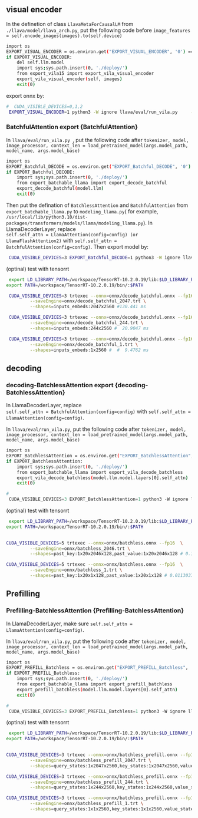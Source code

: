 <!--a10 ~/MiniCPM-V/VILA  docker exec -it debug_mm  bash /workspace/vila/vila-->
<!--27  ~/workspace/mm/VILA/VILA docker exec -it debug_mm  bash-->
<!-- https://g.hz.netease.com/zhangshiyang/vila.git  -->

## visual encoder



In the definetion of class `LlavaMetaForCausalLM` from `./llava/model/llava_arch.py`, put the following code before `image_features = self.encode_images(images).to(self.device)`

```bash
import os
EXPORT_VISUAL_ENCODER = os.environ.get("EXPORT_VISUAL_ENCODER", '0') == "1"
if EXPORT_VISUAL_ENCODER:
    del self.llm.model
    import sys;sys.path.insert(0, './deploy/')
    from export_vila15 import export_vila_visual_encoder
    export_vila_visual_encoder(self, images)
    exit(0)

```
export onnx by:
```bash
#  CUDA_VISIBLE_DEVICES=0,1,2  
 EXPORT_VISUAL_ENCODER=1 python3 -W ignore llava/eval/run_vila.py     --model-path Efficient-Large-Model/VILA1.5-3B      --conv-mode vicuna_v1     --query "<image>\n Please describe the traffic condition."      --image-file "demo_images/av.png" 
```



### BatchfulAttention export {BatchfulAttention}

In `llava/eval/run_vila.py `,
put the following code after `tokenizer, model, image_processor, context_len = load_pretrained_model(args.model_path, model_name, args.model_base)
` 

```bash
import os
EXPORT_Batchful_DECODE = os.environ.get("EXPORT_Batchful_DECODE", '0') == "1"
if EXPORT_Batchful_DECODE:
    import sys;sys.path.insert(0, './deploy/')
    from export_batchable_llama import export_decode_batchful
    export_decode_batchful(model.llm)
    exit(0)
```

Then put the defination of `BatchlessAttention` and `BatchfulAttention` from `export_batchable_llama.py` to `modeling_llama.py`( for example, `/usr/local/lib/python3.10/dist-packages/transformers/models/llama/modeling_llama.py`). In LlamaDecoderLayer, replace   
`self.self_attn = LlamaAttention(config=config) (or LlamaFlashAttention2)` with 
`self.self_attn = BatchfulAttention(config=config)`.
Then export model by:

```bash
 CUDA_VISIBLE_DEVICES=3 EXPORT_Batchful_DECODE=1 python3 -W ignore llava/eval/run_vila.py     --model-path Efficient-Large-Model/VILA1.5-3B      --conv-mode vicuna_v1     --query "<image>\n Please describe the traffic condition."      --image-file "demo_images/av.png" 

```

(optinal) test with tensorrt
```bash
 export LD_LIBRARY_PATH=/workspace/TensorRT-10.2.0.19/lib:$LD_LIBRARY_PATH
export PATH=/workspace/TensorRT-10.2.0.19/bin/:$PATH

 CUDA_VISIBLE_DEVICES=3 trtexec --onnx=onnx/decode_batchful.onnx --fp16  \
         --saveEngine=onnx/decode_batchful_2047.trt \
         --shapes=inputs_embeds:2047x2560 #130.441 ms

 CUDA_VISIBLE_DEVICES=3 trtexec --onnx=onnx/decode_batchful.onnx --fp16  \
         --saveEngine=onnx/decode_batchful_244.trt \
         --shapes=inputs_embeds:244x2560 #  20.9047 ms

 CUDA_VISIBLE_DEVICES=3 trtexec --onnx=onnx/decode_batchful.onnx --fp16  \
         --saveEngine=onnx/decode_batchful_1.trt \
         --shapes=inputs_embeds:1x2560 #  #  9.4762 ms
```
 
## decoding
### decoding-BatchlessAttention export {decoding-BatchlessAttention}
In LlamaDecoderLayer, replace   
`self.self_attn = BatchfulAttention(config=config)` with 
`self.self_attn = LlamaAttention(config=config)`.

In 
` llava/eval/run_vila.py `,
put the following code after `tokenizer, model, image_processor, context_len = load_pretrained_model(args.model_path, model_name, args.model_base)
` 

```bash
import os
EXPORT_BatchlessAttention = os.environ.get("EXPORT_BatchlessAttention", '0') == "1"
if EXPORT_BatchlessAttention:
    import sys;sys.path.insert(0, './deploy/')
    from export_batchable_llama import export_vila_decode_batchless
    export_vila_decode_batchless(model.llm.model.layers[0].self_attn)
    exit(0)
```

```python
#   
 CUDA_VISIBLE_DEVICES=3 EXPORT_BatchlessAttention=1 python3 -W ignore llava/eval/run_vila.py     --model-path Efficient-Large-Model/VILA1.5-3B      --conv-mode vicuna_v1     --query "<image>\n Please describe the traffic condition."      --image-file "demo_images/av.png" 

```

(optinal) test with tensorrt

```bash
 export LD_LIBRARY_PATH=/workspace/TensorRT-10.2.0.19/lib:$LD_LIBRARY_PATH
export PATH=/workspace/TensorRT-10.2.0.19/bin/:$PATH

 
CUDA_VISIBLE_DEVICES=5 trtexec --onnx=onnx/batchless.onnx --fp16  \
         --saveEngine=onnx/batchless_2046.trt \
         --shapes=past_key:1x20x2046x128,past_value:1x20x2046x128 # 0.125513 ms

CUDA_VISIBLE_DEVICES=5 trtexec --onnx=onnx/batchless.onnx --fp16  \
         --saveEngine=onnx/batchless_1.trt \
         --shapes=past_key:1x20x1x128,past_value:1x20x1x128 # 0.0113037 ms
```




## Prefilling

### Prefilling-BatchlessAttention {Prefilling-BatchlessAttention}
In LlamaDecoderLayer, make sure
`self.self_attn = LlamaAttention(config=config)`.

In 
` llava/eval/run_vila.py `,
put the following code after `tokenizer, model, image_processor, context_len = load_pretrained_model(args.model_path, model_name, args.model_base)
` 

```bash
import os
EXPORT_PREFILL_Batchless = os.environ.get("EXPORT_PREFILL_Batchless", '0') == "1"
if EXPORT_PREFILL_Batchless:
    import sys;sys.path.insert(0, './deploy/')
    from export_batchable_llama import export_prefill_batchless
    export_prefill_batchless(model.llm.model.layers[0].self_attn)
    exit(0)
```

```python
#   
 CUDA_VISIBLE_DEVICES=3 EXPORT_PREFILL_Batchless=1 python3 -W ignore llava/eval/run_vila.py     --model-path Efficient-Large-Model/VILA1.5-3B      --conv-mode vicuna_v1     --query "<image>\n Please describe the traffic condition."      --image-file "demo_images/av.png" 

```

(optinal) test with tensorrt

```bash
 export LD_LIBRARY_PATH=/workspace/TensorRT-10.2.0.19/lib:$LD_LIBRARY_PATH
export PATH=/workspace/TensorRT-10.2.0.19/bin/:$PATH

 
CUDA_VISIBLE_DEVICES=3 trtexec --onnx=onnx/batchless_prefill.onnx --fp16  \
         --saveEngine=onnx/batchless_prefill_2047.trt \
         --shapes=query_states:1x2047x2560,key_states:1x2047x2560,value_states:1x2047x2560,position_ids:1x2047 # 0.86543 ms

CUDA_VISIBLE_DEVICES=3 trtexec --onnx=onnx/batchless_prefill.onnx --fp16  \
         --saveEngine=onnx/batchless_prefill_244.trt \
         --shapes=query_states:1x244x2560,key_states:1x244x2560,value_states:1x244x2560,position_ids:1x244 # 0.0585938 ms

CUDA_VISIBLE_DEVICES=3 trtexec --onnx=onnx/batchless_prefill.onnx --fp16  \
         --saveEngine=onnx/batchless_prefill_1.trt \
         --shapes=query_states:1x1x2560,key_states:1x1x2560,value_states:1x1x2560,position_ids:1x1 # 0.0111328 ms
```

<!-- ### (optinal) export the whole model
In ` llava/eval/run_vila.py `,
put the following code after `tokenizer, model, image_processor, context_len = load_pretrained_model(args.model_path, model_name, args.model_base)
` 

```bash
import os
EXPORT_PREFILLING = os.environ.get("EXPORT_PREFILLING", '0') == "1"
if EXPORT_PREFILLING:
    import sys;sys.path.insert(0, './deploy/')
    from export_batchable_llama import export_vila_prefilling
    export_vila_prefilling(model.llm, out_dir = 'onnx/prefilling/')
    exit(0)
```
Then export model by:
```bash
CUDA_VISIBLE_DEVICES=3 EXPORT_PREFILLING=1 python3 -W ignore llava/eval/run_vila.py     --model-path Efficient-Large-Model/VILA1.5-3B      --conv-mode vicuna_v1     --query "<image>\n Please describe the traffic condition."      --image-file "demo_images/av.png" 

```
(optinal) check with tensorrt
```bash
# if TensorRT is installed in /workspace/TensorRT-10.2.0.19
export LD_LIBRARY_PATH=/workspace/TensorRT-10.2.0.19:$LD_LIBRARY_PATH
export PATH=/workspace/TensorRT-10.2.0.19/bin/:$PATH

CUDA_VISIBLE_DEVICES=3 trtexec --onnx=onnx/prefilling/prefilling.onnx  --fp16  \
         --saveEngine=onnx/prefilling/prefilling.trt \
         --shapes=inputs_embeds:1x244x2560,position_ids:1x244

CUDA_VISIBLE_DEVICES=3 trtexec --onnx=onnx/prefilling/prefilling.onnx  --fp16  \
         --saveEngine=onnx/prefilling/prefilling_2047.trt \
         --shapes=inputs_embeds:1x2047x2560,position_ids:1x2047
``` -->
